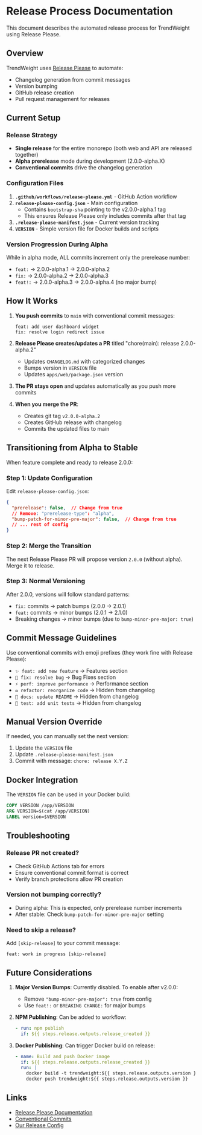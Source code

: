 # Release Process Documentation

This document describes the automated release process for TrendWeight using Release Please.

## Overview

TrendWeight uses [Release Please](https://github.com/googleapis/release-please) to automate:
- Changelog generation from commit messages
- Version bumping
- GitHub release creation
- Pull request management for releases

## Current Setup

### Release Strategy
- **Single release** for the entire monorepo (both web and API are released together)
- **Alpha prerelease** mode during development (2.0.0-alpha.X)
- **Conventional commits** drive the changelog generation

### Configuration Files

1. **`.github/workflows/release-please.yml`** - GitHub Action workflow
2. **`release-please-config.json`** - Main configuration
   - Contains `bootstrap-sha` pointing to the v2.0.0-alpha.1 tag
   - This ensures Release Please only includes commits after that tag
3. **`.release-please-manifest.json`** - Current version tracking
4. **`VERSION`** - Simple version file for Docker builds and scripts

### Version Progression During Alpha

While in alpha mode, ALL commits increment only the prerelease number:
- `feat:` → 2.0.0-alpha.1 → 2.0.0-alpha.2
- `fix:` → 2.0.0-alpha.2 → 2.0.0-alpha.3
- `feat!:` → 2.0.0-alpha.3 → 2.0.0-alpha.4 (no major bump)

## How It Works

1. **You push commits** to `main` with conventional commit messages:
   ```
   feat: add user dashboard widget
   fix: resolve login redirect issue
   ```

2. **Release Please creates/updates a PR** titled "chore(main): release 2.0.0-alpha.2"
   - Updates `CHANGELOG.md` with categorized changes
   - Bumps version in `VERSION` file
   - Updates `apps/web/package.json` version

3. **The PR stays open** and updates automatically as you push more commits

4. **When you merge the PR**:
   - Creates git tag `v2.0.0-alpha.2`
   - Creates GitHub release with changelog
   - Commits the updated files to main

## Transitioning from Alpha to Stable

When feature complete and ready to release 2.0.0:

### Step 1: Update Configuration

Edit `release-please-config.json`:
```json
{
  "prerelease": false,  // Change from true
  // Remove: "prerelease-type": "alpha",
  "bump-patch-for-minor-pre-major": false,  // Change from true
  // ... rest of config
}
```

### Step 2: Merge the Transition

The next Release Please PR will propose version `2.0.0` (without alpha). Merge it to release.

### Step 3: Normal Versioning

After 2.0.0, versions will follow standard patterns:
- `fix:` commits → patch bumps (2.0.0 → 2.0.1)
- `feat:` commits → minor bumps (2.0.1 → 2.1.0)
- Breaking changes → minor bumps (due to `bump-minor-pre-major: true`)

## Commit Message Guidelines

Use conventional commits with emoji prefixes (they work fine with Release Please):

- `✨ feat: add new feature` → Features section
- `🐛 fix: resolve bug` → Bug Fixes section
- `⚡️ perf: improve performance` → Performance section
- `♻️ refactor: reorganize code` → Hidden from changelog
- `📝 docs: update README` → Hidden from changelog
- `🧪 test: add unit tests` → Hidden from changelog

## Manual Version Override

If needed, you can manually set the next version:

1. Update the `VERSION` file
2. Update `.release-please-manifest.json`
3. Commit with message: `chore: release X.Y.Z`

## Docker Integration

The `VERSION` file can be used in your Docker build:

```dockerfile
COPY VERSION /app/VERSION
ARG VERSION=$(cat /app/VERSION)
LABEL version=$VERSION
```

## Troubleshooting

### Release PR not created?
- Check GitHub Actions tab for errors
- Ensure conventional commit format is correct
- Verify branch protections allow PR creation

### Version not bumping correctly?
- During alpha: This is expected, only prerelease number increments
- After stable: Check `bump-patch-for-minor-pre-major` setting

### Need to skip a release?
Add `[skip-release]` to your commit message:
```
feat: work in progress [skip-release]
```

## Future Considerations

1. **Major Version Bumps**: Currently disabled. To enable after v2.0.0:
   - Remove `"bump-minor-pre-major": true` from config
   - Use `feat!:` or `BREAKING CHANGE:` for major bumps

2. **NPM Publishing**: Can be added to workflow:
   ```yaml
   - run: npm publish
     if: ${{ steps.release.outputs.release_created }}
   ```

3. **Docker Publishing**: Can trigger Docker build on release:
   ```yaml
   - name: Build and push Docker image
     if: ${{ steps.release.outputs.release_created }}
     run: |
       docker build -t trendweight:${{ steps.release.outputs.version }} .
       docker push trendweight:${{ steps.release.outputs.version }}
   ```

## Links

- [Release Please Documentation](https://github.com/googleapis/release-please)
- [Conventional Commits](https://www.conventionalcommits.org/)
- [Our Release Config](./release-please-config.json)